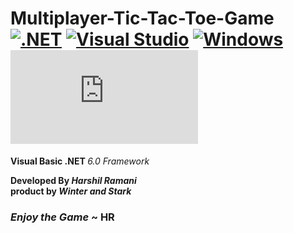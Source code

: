 # Multiplayer-Tic-Tac-Toe-Game    [![.NET](https://img.shields.io/badge/--512BD4?logo=.net&logoColor=ffffff)](https://dotnet.microsoft.com/)   [![Visual Studio](https://img.shields.io/badge/--6C33AF?logo=visual%20studio)](https://visualstudio.microsoft.com/)    [![Windows](https://svgshare.com/i/ZhY.svg)](https://svgshare.com/i/ZhY.svg)      [![Latest release](https://badgen.net/github/release/Naereen/Strapdown.js)](https://github.com/Naereen/Strapdown.js/releases) 
<b>Visual Basic .NET </b> <em>6.0 Framework</em>
<br>

<b>Developed By <em>Harshil Ramani</em></b>
<br>
<b>product by <em>  Winter and Stark </em></b>
<h3><strong><i>Enjoy the Game</i> ~ HR</strong></h3>
